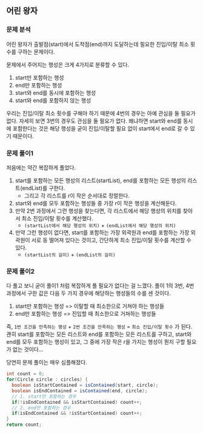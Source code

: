 ## 어린 왕자

### 문제 분석

어린 왕자가 출발점(start)에서 도착점(end)까지 도달하는데 필요한 진입/이탈 최소 횟수를 구하는 문제이다.

문제에서 주어지는 행성은 크게 4가지로 분류할 수 있다.

1. start만 포함하는 행성
2. end만 포함하는 행성
3. start와 end를 동시에 포함하는 행성
4. start와 end를 포함하지 않는 행성

우리는 진입/이탈 최소 횟수를 구해야 하기 때문에 4번의 경우는 아예 관심을 둘 필요가 없다. 자세히 보면 3번의 경우도 관심을 둘 필요가 없다. 왜냐하면 start와 end를 동시에 포함한다는 것은 해당 행성을 굳이 진입/이탈할 필요 없이 start에서 end로 갈 수 있기 때문이다.

### 문제 풀이1

처음에는 약간 복잡하게 풀었다. 

1. start를 포함하는 모든 행성의 리스트(startList), end를 포함하는 모든 행성의 리스트(endList)를 구한다.
   - 그리고 각 리스트를 r이 작은 순서대로 정렬한다.
2. start와 end를 모두 포함하는 행성들 중 가장 r이 작은 행성을 계산해둔다.
3. 만약 2번 과정에서 그런 행성을 찾는다면, 각 리스트에서 해당 행성의 위치를 찾아서 최소 진입/이탈 횟수를 계산했다.
   - `(startList에서 해당 행성의 위치)` + `(endList에서 해당 행성의 위치)`
4. 만약 그런 행성이 없다면, start를 포함하는 가장 외곽원과 end를 포함하는 가장 외곽원이 서로 동 떨어져 있다는 것이고, 간단하게 최소 진입/이탈 횟수를 계산할 수 있다.
   - `(startList의 길이)` + `(endList의 길이)`

### 문제 풀이2

다 풀고 보니 굳이 풀이1 처럼 복잡하게 풀 필요가 없다는 걸 느꼈다. 풀이 1의 3번, 4번 과정에서 구한 값은 다음 두 가지 경우에 해당하는 행성들의 수를 센 것이다.

1. start만 포함하는 행성 => 이탈할 때 최소한으로 거쳐야 하는 행성들
2. end만 포함하는 행성 => 진입할 때 최소한으로 거쳐하는 행성들

즉, `1번 조건을 만족하는 행성` + `2번 조건을 만족하는 행성` = `최소 진입/이탈 횟수` 가 된다. 괜히 start를 포함하는 모든 리스트와 end를 포함하는 모든 리스트를 구하고, start와 end를 모두 포함하는 행성이 있고, 그 중에 가장 작은 r을 가지는 행성이 뭔지 구할 필요가 없는 것이다...

당연히 문제 풀이는 매우 심플해졌다.

```java
int count = 0;
for(Circle circle : circles) {
  boolean isStartContained = isContained(start, circle);
  boolean isEndContained = isContained(end, circle);
  // 1. start만 포함하는 경우
  if(!isEndContained && isStartContained) count++;
  // 2. end만 포함하는 경우
  if(isEndContained && !isStartContained) count++;
}
return count;
```
